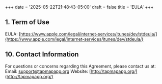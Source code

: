 +++
date = '2025-05-22T21:48:43-05:00'
draft = false
title = 'EULA'
+++


## 1. Term of Use
EULA: [https://www.apple.com/legal/internet-services/itunes/dev/stdeula/](https://www.apple.com/legal/internet-services/itunes/dev/stdeula/)


## 10. Contact Information
For questions or concerns regarding this Agreement, please contact us at:
Email: [support@tapmapapp.org](mailto:support@tapmapapp.org)
Website: [http://tapmapapp.org/](http://tapmapapp.org/)
